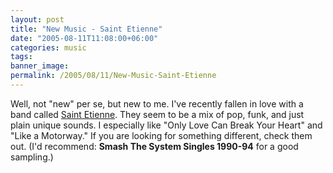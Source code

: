 ```yaml
---
layout: post
title: "New Music - Saint Etienne"
date: "2005-08-11T11:08:00+06:00"
categories: music 
tags: 
banner_image: 
permalink: /2005/08/11/New-Music-Saint-Etienne
---
```


Well, not "new" per se, but new to me. I've recently fallen in love with a band called <a href="http://www.saintetienne.com/mainmenu.html">Saint Etienne</a>. They seem to be a mix of pop, funk, and just plain unique sounds. I especially like "Only Love Can Break Your Heart" and "Like a Motorway." If you are looking for something different, check them out. (I'd recommend: <b>Smash The System Singles 1990-94</b> for a good sampling.)